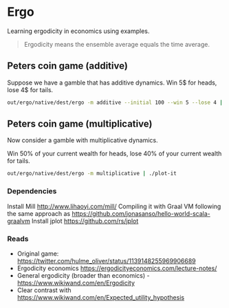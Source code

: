 # Ergo 

Learning ergodicity in economics using examples.

> Ergodicity means the ensemble average equals the time average.  

## Peters coin game (additive)

Suppose we have a gamble that has additive dynamics. Win 5$ for heads, lose 4$ for tails.

```sh
out/ergo/native/dest/ergo -m additive --initial 100 --win 5 --lose 4 | ./plot-it
``` 


## Peters coin game (multiplicative)
Now consider a gamble with multiplicative dynamics.

Win 50% of your current wealth for heads, lose 40% of your current wealth for tails.

```sh
out/ergo/native/dest/ergo -m multiplicative | ./plot-it
``` 

### Dependencies
Install Mill http://www.lihaoyi.com/mill/
Compiling it with Graal VM following the same approach as https://github.com/jonasanso/hello-world-scala-graalvm 
Install jplot https://github.com/rs/jplot 

### Reads
- Original game: https://twitter.com/hulme_oliver/status/1139148255969906689
- Ergodicity economics https://ergodicityeconomics.com/lecture-notes/
- General ergodicity (broader than economics) - https://www.wikiwand.com/en/Ergodicity  
- Clear contrast with https://www.wikiwand.com/en/Expected_utility_hypothesis 





